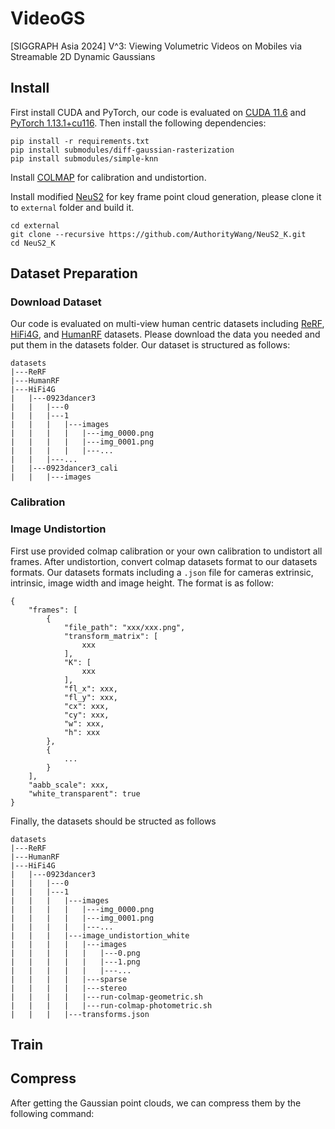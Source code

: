 # VideoGS
[SIGGRAPH Asia 2024] V^3: Viewing Volumetric Videos on Mobiles via Streamable 2D Dynamic Gaussians

## Install
First install CUDA and PyTorch, our code is evaluated on [CUDA 11.6](https://developer.nvidia.com/cuda-11-6-2-download-archive) and [PyTorch 1.13.1+cu116](https://pytorch.org/get-started/previous-versions/#v1131). Then install the following dependencies:
```
pip install -r requirements.txt
pip install submodules/diff-gaussian-rasterization
pip install submodules/simple-knn
```

Install [COLMAP](https://colmap.github.io/install.html) for calibration and undistortion. 

Install modified [NeuS2](https://github.com/19reborn/NeuS2/) for key frame point cloud generation, please clone it to `external` folder and build it. 
```
cd external
git clone --recursive https://github.com/AuthorityWang/NeuS2_K.git
cd NeuS2_K
```

## Dataset Preparation

### Download Dataset

Our code is evaluated on multi-view human centric datasets including [ReRF](https://github.com/aoliao12138/ReRF_Dataset), [HiFi4G](https://github.com/moqiyinlun/HiFi4G_Dataset), and [HumanRF](https://synthesiaresearch.github.io/humanrf/#dataset) datasets. Please download the data you needed and put them in the datasets folder. Our dataset is structured as follows:
```
datasets
|---ReRF
|---HumanRF
|---HiFi4G
|   |---0923dancer3
|   |   |---0
|   |   |---1
|   |   |   |---images
|   |   |   |   |---img_0000.png
|   |   |   |   |---img_0001.png
|   |   |   |   |---...
|   |   |---...
|   |---0923dancer3_cali
|   |   |---images
```

### Calibration



### Image Undistortion

First use provided colmap calibration or your own calibration to undistort all frames. After undistortion, convert colmap datasets format to our datasets formats. Our datasets formats including a `.json` file for cameras extrinsic, intrinsic, image width and image height. The format is as follow:
```
{
    "frames": [
        {
            "file_path": "xxx/xxx.png", 
            "transform_matrix": [
                xxx
            ], 
            "K": [
                xxx
            ],
            "fl_x": xxx, 
            "fl_y": xxx,
            "cx": xxx,
            "cy": xxx,
            "w": xxx,
            "h": xxx
        }, 
        {
            ...
        }
    ], 
    "aabb_scale": xxx, 
    "white_transparent": true
}
```

Finally, the datasets should be structed as follows
```
datasets
|---ReRF
|---HumanRF
|---HiFi4G
|   |---0923dancer3
|   |   |---0
|   |   |---1
|   |   |   |---images
|   |   |   |   |---img_0000.png
|   |   |   |   |---img_0001.png
|   |   |   |   |---...
|   |   |   |---image_undistortion_white
|   |   |   |   |---images
|   |   |   |   |   |---0.png
|   |   |   |   |   |---1.png
|   |   |   |   |   |---...
|   |   |   |   |---sparse
|   |   |   |   |---stereo
|   |   |   |   |---run-colmap-geometric.sh
|   |   |   |   |---run-colmap-photometric.sh
|   |   |   |---transforms.json
```
## Train



## Compress

After getting the Gaussian point clouds, we can compress them by the following command:
```

```